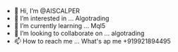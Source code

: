 - 👋 Hi, I’m @AISCALPER
- 👀 I’m interested in ... Algotrading 
- 🌱 I’m currently learning ... Mql5
- 💞️ I’m looking to collaborate on ... algotrading 
- 📫 How to reach me ... What's ap me +919921894495

<!---
AISCALPER/AISCALPER is a ✨ special ✨ repository because its `README.md` (this file) appears on your GitHub profile.
You can click the Preview link to take a look at your changes.
--->
